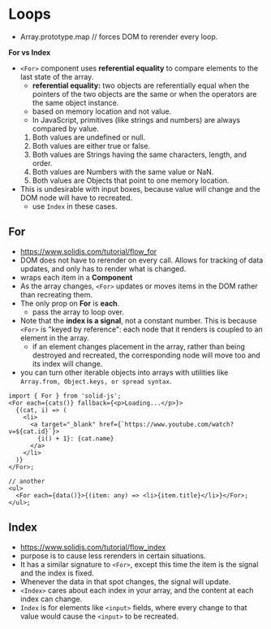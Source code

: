 # Loops

- Array.prototype.map // forces DOM to rerender every loop.

**For vs Index**

- `<For>` component uses **referential equality** to compare elements to the last state of the array.
  - **referential equality:** two objects are referentially equal when the pointers of the two objects are the same or when the operators are the same object instance.
  - based on memory location and not value.
  - In JavaScript, primitives (like strings and numbers) are always compared by value.
  1. Both values are undefined or null.
  2. Both values are either true or false.
  3. Both values are Strings having the same characters, length, and order.
  4. Both values are Numbers with the same value or NaN.
  5. Both values are Objects that point to one memory location.
- This is undesirable with input boxes, because value will change and the DOM node will have to recreated.
  - use `Index` in these cases.

## For

- <https://www.solidjs.com/tutorial/flow_for>
- DOM does not have to rerender on every call. Allows for tracking of data updates, and only has to render what is changed.
- wraps each item in a **Component**
- As the array changes, `<For>` updates or moves items in the DOM rather than recreating them.
- The only prop on **For** is **each**.
  - pass the array to loop over.
- Note that the **index is a signal**, not a constant number. This is because `<For>` is "keyed by reference": each node that it renders is coupled to an element in the array.
  - if an element changes placement in the array, rather than being destroyed and recreated, the corresponding node will move too and its index will change.
- you can turn other iterable objects into arrays with utilities like `Array.from, Object.keys, or spread syntax`.

```tsx
import { For } from 'solid-js';
<For each={cats()} fallback={<p>Loading...</p>}>
  {(cat, i) => (
    <li>
      <a target="_blank" href={`https://www.youtube.com/watch?v=${cat.id}`}>
        {i() + 1}: {cat.name}
      </a>
    </li>
  )}
</For>;

// another
<ul>
  <For each={data()}>{(item: any) => <li>{item.title}</li>}</For>;
</ul>;
```

## Index

- <https://www.solidjs.com/tutorial/flow_index>
- purpose is to cause less rerenders in certain situations.
- It has a similar signature to `<For>`, except this time the item is the signal and the index is fixed.
- Whenever the data in that spot changes, the signal will update.
- `<Index>` cares about each index in your array, and the content at each index can change.
- `Index` is for elements like `<input>` fields, where every change to that value would cause the `<input>` to be recreated.
